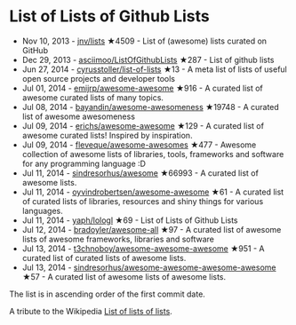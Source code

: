 # List of Lists of Github Lists

* Nov 10, 2013 - [jnv/lists](https://github.com/jnv/lists) ★4509 - List of (awesome) lists curated on GitHub
* Dec 29, 2013 - [asciimoo/ListOfGithubLists](https://github.com/asciimoo/ListOfGithubLists) ★287 - List of github lists
* Jun 27, 2014 - [cyrusstoller/list-of-lists](https://github.com/cyrusstoller/list-of-lists) ★13 - A meta list of lists of useful open source projects and developer tools
* Jul 01, 2014 - [emijrp/awesome-awesome](https://github.com/emijrp/awesome-awesome) ★916 - A curated list of awesome curated lists of many topics.
* Jul 08, 2014 - [bayandin/awesome-awesomeness](https://github.com/bayandin/awesome-awesomeness) ★19748 - A curated list of awesome awesomeness
* Jul 09, 2014 - [erichs/awesome-awesome](https://github.com/erichs/awesome-awesome) ★129 - A curated list of awesome curated lists! Inspired by inspiration.
* Jul 09, 2014 - [fleveque/awesome-awesomes](https://github.com/fleveque/awesome-awesomes) ★477 - Awesome collection of awesome lists of libraries, tools, frameworks and software for any programming language :D
* Jul 11, 2014 - [sindresorhus/awesome](https://github.com/sindresorhus/awesome) ★66993 - A curated list of awesome lists.
* Jul 11, 2014 - [oyvindrobertsen/awesome-awesome](https://github.com/oyvindrobertsen/awesome-awesome) ★61 - A curated list of curated lists of libraries, resources and shiny things for various languages.
* Jul 11, 2014 - [yaph/lologl](https://github.com/yaph/lologl) ★69 - List of Lists of Github Lists
* Jul 12, 2014 - [bradoyler/awesome-all](https://github.com/bradoyler/awesome-all) ★97 - A curated list of awesome lists of awesome frameworks, libraries and software
* Jul 13, 2014 - [t3chnoboy/awesome-awesome-awesome](https://github.com/t3chnoboy/awesome-awesome-awesome) ★951 - A curated list of curated lists of awesome lists.
* Jul 13, 2014 - [sindresorhus/awesome-awesome-awesome-awesome](https://github.com/sindresorhus/awesome-awesome-awesome-awesome) ★57 - A curated list of awesome lists of awesome lists.

The list is in ascending order of the first commit date.

A tribute to the Wikipedia [List of lists of lists](https://en.wikipedia.org/wiki/List_of_lists_of_lists).
